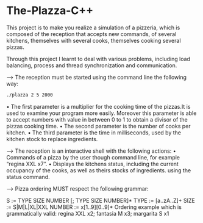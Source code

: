 # The-Plazza-C++

This project is to make you realize a simulation of a pizzeria, which is composed of the reception that accepts new commands, of several kitchens, themselves with several cooks, themselves cooking several pizzas.

Through this project I learnt to deal with various problems, including load balancing, process and thread synchronization and communication.

--> The reception must be started using the command line the following way:
```bash
./plazza 2 5 2000
```
• The first parameter is a multiplier for the cooking time of the pizzas.It is used to examine your program more easily. Moreover this parameter is able to accept numbers with value in between 0 to 1 to obtain a divisor of the pizzas cooking time.
• The second parameter is the number of cooks per kitchen.
• The third parameter is the time in milliseconds, used by the kitchen stock to replace ingredients. 

--> The reception is an interactive shell with the following actions:
• Commands of a pizza by the user though command line, for example “regina XXL x7”. 
• Displays the kitchens status, including the current occupancy of the cooks, as well as theirs stocks of ingredients. using the status command.

--> Pizza ordering MUST respect the following grammar:

S := TYPE SIZE NUMBER [; TYPE SIZE NUMBER]* TYPE := [a..zA..Z]+
SIZE := S|M|L|XL|XXL
NUMBER := x[1..9][0..9]*
Ordering example which is grammatically valid:
regina XXL x2; fantasia M x3; margarita S x1
